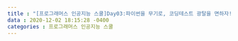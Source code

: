 ```yaml
---
title : "[프로그래머스 인공지능 스쿨]Day03:파이썬을 무기로, 코딩테스트 광탈을 면하자! (1)"
data : 2020-12-02 18:15:28 -0400
categories : 프로그래머스 인공지능 스쿨
---
```

